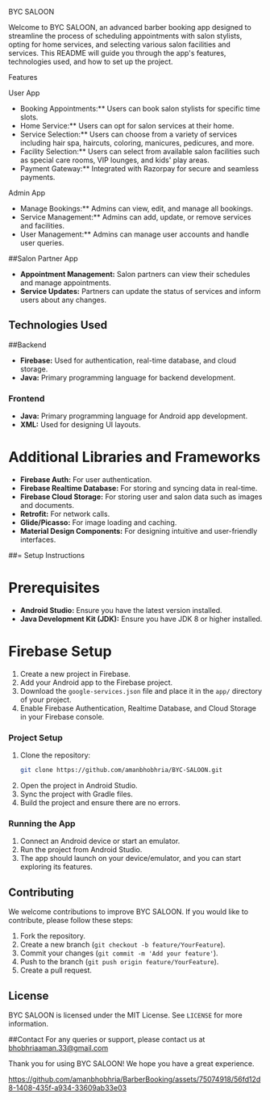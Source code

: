 BYC SALOON

Welcome to BYC SALOON, an advanced barber booking app designed to streamline the process of scheduling appointments with salon stylists, opting for home services, and selecting various salon facilities and services. This README will guide you through the app's features, technologies used, and how to set up the project.

 Features

 User App
- Booking Appointments:** Users can book salon stylists for specific time slots.
- Home Service:** Users can opt for salon services at their home.
- Service Selection:** Users can choose from a variety of services including hair spa, haircuts, coloring, manicures, pedicures, and more.
- Facility Selection:** Users can select from available salon facilities such as special care rooms, VIP lounges, and kids' play areas.
- Payment Gateway:** Integrated with Razorpay for secure and seamless payments.

 Admin App
- Manage Bookings:** Admins can view, edit, and manage all bookings.
- Service Management:** Admins can add, update, or remove services and facilities.
- User Management:** Admins can manage user accounts and handle user queries.

##Salon Partner App
- **Appointment Management:** Salon partners can view their schedules and manage appointments.
- **Service Updates:** Partners can update the status of services and inform users about any changes.

## Technologies Used

##Backend
- **Firebase:** Used for authentication, real-time database, and cloud storage.
- **Java:** Primary programming language for backend development.

### Frontend
- **Java:** Primary programming language for Android app development.
- **XML:** Used for designing UI layouts.

# Additional Libraries and Frameworks
- **Firebase Auth:** For user authentication.
- **Firebase Realtime Database:** For storing and syncing data in real-time.
- **Firebase Cloud Storage:** For storing user and salon data such as images and documents.
- **Retrofit:** For network calls.
- **Glide/Picasso:** For image loading and caching.
- **Material Design Components:** For designing intuitive and user-friendly interfaces.

##= Setup Instructions

# Prerequisites
- **Android Studio:** Ensure you have the latest version installed.
- **Java Development Kit (JDK):** Ensure you have JDK 8 or higher installed.

# Firebase Setup
1. Create a new project in Firebase.
2. Add your Android app to the Firebase project.
3. Download the `google-services.json` file and place it in the `app/` directory of your project.
4. Enable Firebase Authentication, Realtime Database, and Cloud Storage in your Firebase console.

### Project Setup
1. Clone the repository:
   ```sh
   git clone https://github.com/amanbhobhria/BYC-SALOON.git
   ```
2. Open the project in Android Studio.
3. Sync the project with Gradle files.
4. Build the project and ensure there are no errors.

### Running the App
1. Connect an Android device or start an emulator.
2. Run the project from Android Studio.
3. The app should launch on your device/emulator, and you can start exploring its features.

## Contributing
We welcome contributions to improve BYC SALOON. If you would like to contribute, please follow these steps:
1. Fork the repository.
2. Create a new branch (`git checkout -b feature/YourFeature`).
3. Commit your changes (`git commit -m 'Add your feature'`).
4. Push to the branch (`git push origin feature/YourFeature`).
5. Create a pull request.

## License
BYC SALOON is licensed under the MIT License. See `LICENSE` for more information.

##Contact
For any queries or support, please contact us at bhobhriaaman.33@gmail.com

Thank you for using BYC SALOON! We hope you have a great experience.


https://github.com/amanbhobhria/BarberBooking/assets/75074918/56fd12d8-1408-435f-a934-33609ab33e03

